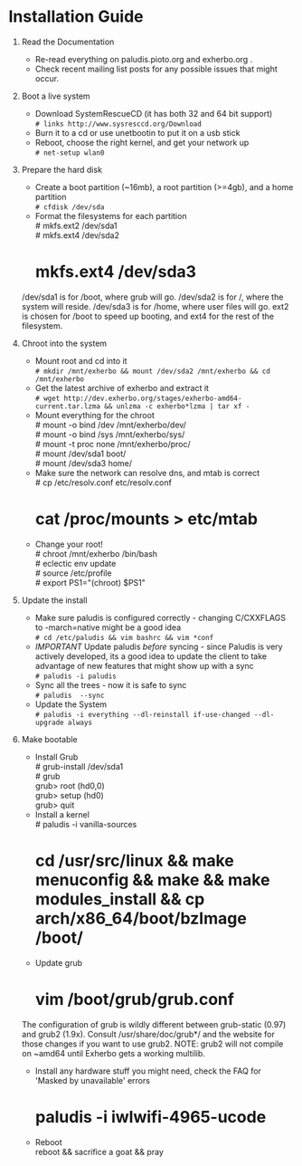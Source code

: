 Installation Guide
==================

1. Read the Documentation
    * Re-read everything on paludis.pioto.org and exherbo.org .
    * Check recent mailing list posts for any possible issues that might occur.

2. Boot a live system
    * Download SystemRescueCD (it has both 32 and 64 bit support)  
        ``# links http://www.sysresccd.org/Download``
    * Burn it to a cd or use unetbootin to put it on a usb stick
    * Reboot, choose the right kernel, and get your network up  
        ``# net-setup wlan0``

3. Prepare the hard disk
    * Create a boot partition (~16mb), a root partition (>=4gb), and a home partition  
        ``# cfdisk /dev/sda``
    * Format the filesystems for each partition  
          # mkfs.ext2 /dev/sda1  
          # mkfs.ext4 /dev/sda2  
	  # mkfs.ext4 /dev/sda3  
	/dev/sda1 is for /boot, where grub will go.
	/dev/sda2 is for /, where the system will reside.
	/dev/sda3 is for /home, where user files will go.
	ext2 is chosen for /boot to speed up booting, and ext4 for the rest of the filesystem.

4. Chroot into the system
    * Mount root and cd into it  
        ``# mkdir /mnt/exherbo && mount /dev/sda2 /mnt/exherbo && cd /mnt/exherbo``
    * Get the latest archive of exherbo and extract it  
        ``# wget http://dev.exherbo.org/stages/exherbo-amd64-current.tar.lzma && unlzma -c exherbo*lzma | tar xf -``
    * Mount everything for the chroot  
          # mount -o bind /dev /mnt/exherbo/dev/  
          # mount -o bind /sys /mnt/exherbo/sys/  
          # mount -t proc none /mnt/exherbo/proc/  
          # mount /dev/sda1 boot/  
          # mount /dev/sda3 home/  
    * Make sure the network can resolve dns, and mtab is correct  
          # cp /etc/resolv.conf etc/resolv.conf  
	  # cat /proc/mounts > etc/mtab  
    * Change your root!  
          # chroot /mnt/exherbo /bin/bash  
          # eclectic env update  
          # source /etc/profile  
          # export PS1="(chroot) $PS1"  

5. Update the install
    * Make sure paludis is configured correctly - changing C/CXXFLAGS to -march=native might be a good idea  
        ``# cd /etc/paludis && vim bashrc && vim *conf``  
    * _IMPORTANT_ Update paludis _before_ syncing - since Paludis is very actively developed, its a good idea to update the client to take advantage of new features that might show up with a sync  
        ``# paludis -i paludis``  
    * Sync all the trees - now it is safe to sync  
        ``# paludis  --sync``  
    * Update the System   
        ``# paludis -i everything --dl-reinstall if-use-changed --dl-upgrade always``
    
6. Make bootable
    * Install Grub  
          # grub-install /dev/sda1  
          # grub  
	  grub> root (hd0,0)  
	  grub> setup (hd0)  
	  grub> quit  
    * Install a kernel  
          # paludis -i vanilla-sources  
	  # cd /usr/src/linux && make menuconfig && make && make modules_install && cp arch/x86_64/boot/bzImage /boot/  
    * Update grub  
        # vim /boot/grub/grub.conf  
	The configuration of grub is wildly different between grub-static (0.97) and grub2 (1.9x). Consult /usr/share/doc/grub*/ and the website for those changes if you want to use grub2. NOTE: grub2 will not compile on ~amd64 until Exherbo gets a working multilib.  
    * Install any hardware stuff you might need, check the FAQ for 'Masked by unavailable' errors  
        # paludis -i iwlwifi-4965-ucode  
    * Reboot  
        reboot && sacrifice a goat && pray  
